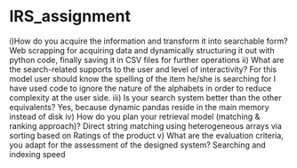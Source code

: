 # IRS_assignment
i)How do you acquire the information and transform it into searchable form?
Web scrapping for acquiring data and dynamically structuring it out with python code, finally saving it in CSV files for further operations
ii)  What are the search-related supports to the user and level of interactivity?
For this model user should know the spelling of the item he/she is searching for I have used code to ignore the nature of the alphabets in order to reduce complexity at the user side.
iii)  Is your search system better than the other equivalents?
Yes, because dynamic pandas reside in the main memory instead of disk 
iv)  How do you plan your retrieval model (matching & ranking approach)?
Direct string matching using heterogeneous arrays via sorting based on Ratings of the product
v) What are the evaluation criteria, you adapt for the assessment of the designed system?
Searching and indexing speed 





